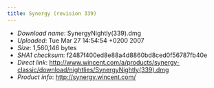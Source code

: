 ```yaml
---
title: Synergy (revision 339)
---
```


-   *Download name*: SynergyNightly(339).dmg
-   *Uploaded*: Tue Mar 27 14:54:54 +0200 2007
-   *Size*: 1,560,146 bytes
-   *SHA1 checksum*: f2487f400ed8e88a4d8860bd8ced0f56787fb40e
-   *Direct link*: <http://www.wincent.com/a/products/synergy-classic/download/nightlies/SynergyNightly(339).dmg>
-   *Product info*: <http://synergy.wincent.com/>
